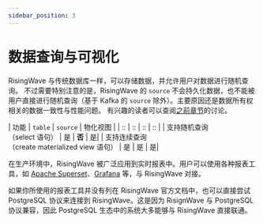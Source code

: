 ```yaml
---
sidebar_position: 3
---
```


# 数据查询与可视化

RisingWave 与传统数据库一样，可以存储数据，并允许用户对数据进行随机查询。 不过需要特别注意的是，RisingWave 的 `source` 不会持久化数据，也不能被用户直接进行随机查询（基于 Kafka 的 `source` 除外）。主要原因还是数据所有权相关的数据一致性与性能问题。
有兴趣的读者可以查阅[之前章节](../basics/ingestion)的讨论。

| 功能 | `table` | `source` | 物化视图 |
| :: | :: | :: | :: |
| 支持随机查询<br />（select 语句）    | 是       | **否** | 是|
| 支持连续查询<br />（create materialized view 语句）   | 是        | 是 | 是|

在生产环境中，RisingWave 被广泛应用到实时报表中。用户可以使用各种报表工具，如 [Apache Superset](https://docs.risingwave.com/docs/current/superset-integration/)、[Grafana](https://docs.risingwave.com/docs/current/grafana-integration/) 等，与 RisingWave 对接。

如果你所使用的报表工具并没有列在 RisingWave 官方文档中，也可以直接尝试 PostgreSQL 协议来连接到 RisingWave。这是因为 RisignWave 与 PostgreSQL 协议兼容，因此 PostgreSQL 生态中的系统大多能够与 RisingWave 直接联通。